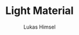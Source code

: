 ---
title: "Light Material"
github: https://github.com/lukas-h/material-theme/
demo: http://himsel.me/material-theme/
author: Lukas Himsel
ssg:
  - Jekyll
cms:
  - No Cms
---